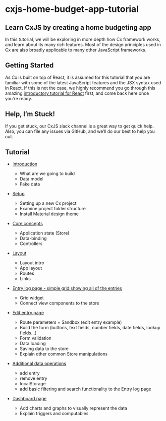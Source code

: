 # cxjs-home-budget-app-tutorial

## Learn CxJS by creating a home budgeting app

In this tutorial, we will be exploring in more depth how Cx framework works, and learn about its many rich features. Most of the design principles used in Cx are also broadly applicable to many other JavaScript frameworks.

## Getting Started 

As Cx is built on top of React, it is assumed for this tutorial that you are familiar with some of the latest JavaScript features and the JSX syntax used in React. If this is not the case, we highly recommend you go through this amazing [introductory tutorial for React](https://reactjs.org/tutorial/tutorial.html) first, and come back here once you're ready.

## Help, I’m Stuck!

If you get stuck, our CxJS slack channel is a great way to get quick help. Also, you can file any issues via GitHub, and we’ll do our best to help you out.

## Tutorial

* [Introduction](tutorial/introduction.md) 
    * What are we going to build
    * Data model
    * Fake data

* [Setup](tutorial/setup.md) 
    * Setting up a new Cx project
    * Examine project folder structure
    * Install Material design theme
    
* [Core concepts](tutorial/core-concepts.md) 
    * Application state (Store)
    * Data-binding
    * Controllers
    
* [Layout](tutorial/layout.md) 
    * Layout intro
    * App layout
    * Routes
    * Links

* [Entry log page - simple grid showing all of the entries](tutorial/entry-log.md) 
   * Grid widget   
   * Connect view components to the store

* [Edit entry page](tutorial/edit-entry.md) 
   * Route parameters + Sandbox (edit entry example)   
   * Build the form (buttons, text fields, number fields, date fields, lookup fields...)
   * Form validation
   * Data loading 
   * Saving data to the store
   * Explain other common Store manipulations
   
* [Additional data operations](tutorial/data-operations.md) 
   * add entry
   * remove entry
   * localStorage
   * add basic filtering and search functionality to the Entry log page

* [Dashboard page](tutorial/dashboard.md) 
   * Add charts and graphs to visually represent the data
   * Explain triggers and computables



